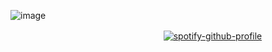 ![image](https://github.com/user-attachments/assets/0e9f63b0-db94-4ddd-bc9b-846bd065446c)


ㅤㅤㅤㅤㅤㅤㅤㅤㅤㅤㅤㅤㅤㅤㅤㅤㅤㅤㅤ[![spotify-github-profile](https://spotify-github-profile.kittinanx.com/api/view?uid=31xeib7fgevwhwqt2v4k6bssxhqa&cover_image=true&theme=novatorem&show_offline=false&background_color=121212&interchange=false&bar_color=adea8d&bar_color_cover=false)](https://github.com/kittinan/spotify-github-profile)
